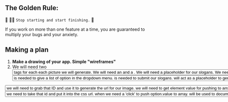 ## The Golden Rule: 

🦸 🦸‍♂️ `Stop starting and start finishing.` 🏁

If you work on more than one feature at a time, you are guaranteed to multiply your bugs and your anxiety.

## Making a plan

1) **Make a drawing of your app. Simple "wireframes"** 
1) We will need two <select> tags for a dropdown menu. We will need <option> tags for each each picture we will generate. 
We will need an <input> and a <button>. We will need a placeholder <ul> for our slogans.
1) We need to track the state of the dropdown selections. We will need to track the state of the #background images in css. we will need to track the stated of the slogans entered. 
1) <select> is needed for our dropdown menus. <option> is needed to give a list of option in the dropdown menu. <input> is needed to submit our slogans. <ul> will act as a placeholder to generated our slogan list in js. 
1) 
<select> will need documents.getElementByID to look for the option selected. <option> we will need to grab that ID and use it to generate the url for our image. <input> we will need to get element value for pushing to array. <button> we will need to get 'click' to get the submission for <input> value. 

1) 
When <select> we need a 'change' to update the DOM background img.
When <option> we need to take that id and put it into the css url. 
when <input><button> we need a 'click' to push option.value to array. 
<ul> will be used to document.createElement so we can .append a new element into it.
1) we need to console.log() the array to make sure we push to it. we need to console.log() each event listener to make sure it is working.
1) 
We need the array to work so we can .append a new element with it's values.

Additional considerations:
- Ask: which of your HTML elements need to be hard coded, and which need to be dynamically generated?
- Consider your data model. 
  - What kinds of objects (i.e., Dogs, Friends, Todos, etc) will you need? 
  - What are the key/value pairs? 
  - What arrays might you need? 
  - What needs to live in a persistence layer?
- Is there some state we need to initialize?
- Ask: should any of this work be abstracted into functions? (i.e., is the work complicated? can it be resused?)
